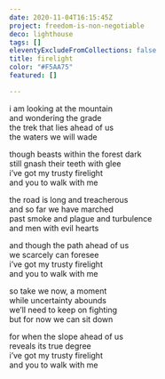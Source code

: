 ```yaml
---
date: 2020-11-04T16:15:45Z
project: freedom-is-non-negotiable
deco: lighthouse
tags: []
eleventyExcludeFromCollections: false
title: firelight
color: "#F5AA75"
featured: []

---
```

i am looking at the mountain  
and wondering the grade  
the trek that lies ahead of us  
the waters we will wade

though beasts within the forest dark  
still gnash their teeth with glee  
i’ve got my trusty firelight  
and you to walk with me

>

the road is long and treacherous  
and so far we have marched  
past smoke and plague and turbulence  
and men with evil hearts

and though the path ahead of us  
we scarcely can foresee  
i’ve got my trusty firelight  
and you to walk with me

>

so take we now, a moment  
while uncertainty abounds  
we’ll need to keep on fighting  
but for now we can sit down

for when the slope ahead of us  
reveals its true degree  
i’ve got my trusty firelight  
and you to walk with me
